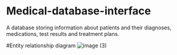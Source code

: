 # Medical-database-interface
A database storing information about patients and their diagnoses, medications, test results and treatment plans.

#Entity relationship diagram
![image (3)](https://github.com/Gawendz/Medical-database-interface/assets/105167719/c782243a-0418-4c1f-9572-033194940d67)
